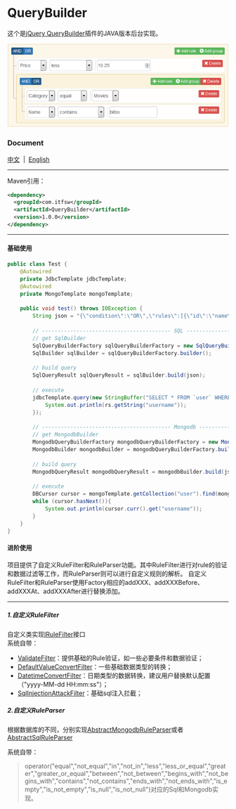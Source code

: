 # QueryBuilder
这个是[jQuery QueryBuilder](https://github.com/mistic100/jQuery-QueryBuilder)插件的JAVA版本后台实现。
    
[![jQuery QueryBuilder](screenshot.png)](http://querybuilder.js.org/index.html)

### Document  
[中文](README.md)&nbsp;&nbsp;|&nbsp;&nbsp;[English](README-EN.md)  

---------------------------------------
Maven引用：  
```xml
<dependency>
  <groupId>com.itfsw</groupId>
  <artifactId>QueryBuilder</artifactId>
  <version>1.0.0</version>
</dependency>
```
---------------------------------------
#### 基础使用
```java
public class Test {
    @Autowired
    private JdbcTemplate jdbcTemplate;
    @Autowired
    private MongoTemplate mongoTemplate;

    public void test() throws IOException {
        String json = "{\"condition\":\"OR\",\"rules\":[{\"id\":\"name\",\"field\":\"username\",\"type\":\"string\",\"input\":\"text\",\"operator\":\"equal\",\"value\":\"Mistic\"}],\"not\":false,\"valid\":true}";

        // ----------------------------------------- SQL -----------------------------------------
        // get SqlBuilder
        SqlQueryBuilderFactory sqlQueryBuilderFactory = new SqlQueryBuilderFactory();
        SqlBuilder sqlBuilder = sqlQueryBuilderFactory.builder();

        // build query
        SqlQueryResult sqlQueryResult = sqlBuilder.build(json);

        // execute
        jdbcTemplate.query(new StringBuffer("SELECT * FROM `user` WHERE ").append(sqlQueryResult.getQuery()).toString(), sqlQueryResult.getParams().toArray(), rs -> {
            System.out.println(rs.getString("username"));
        });

        // ----------------------------------------- Mongodb -----------------------------------------
        // get MongodbBuilder
        MongodbQueryBuilderFactory mongodbQueryBuilderFactory = new MongodbQueryBuilderFactory();
        MongodbBuilder mongodbBuilder = mongodbQueryBuilderFactory.builder();

        // build query
        MongodbQueryResult mongodbQueryResult = mongodbBuilder.build(json);

        // execute
        DBCursor cursor = mongoTemplate.getCollection("user").find(mongodbQueryResult.getQuery());
        while (cursor.hasNext()){
            System.out.println(cursor.curr().get("username"));
        }
    }
}
```
#### 进阶使用
项目提供了自定义RuleFilter和RuleParser功能。其中RuleFilter进行对rule的验证和数据过滤等工作，而RuleParser则可以进行自定义规则的解析。
自定义RuleFilter和RuleParser使用Factory相应的addXXX、addXXXBefore、addXXXAt、addXXXAfter进行替换添加。

--------------------------------------------------------------------------------------------------
##### 1.自定义RuleFilter  
自定义类实现[IRuleFilter](src/main/java/com/itfsw/query/builder/support/filter/IRuleFilter.java)接口  
系统自带：
* [ValidateFilter](src/main/java/com/itfsw/query/builder/support/filter/ValidateFilter.java)：提供基础的Rule验证，如一些必要条件和数据验证；
* [DefaultValueConvertFilter](src/main/java/com/itfsw/query/builder/support/filter/DefaultValueConvertFilter.java)：一些基础数据类型的转换；
* [DatetimeConvertFilter](src/main/java/com/itfsw/query/builder/support/filter/DatetimeConvertFilter.java)：日期类型的数据转换，建议用户替换默认配置（"yyyy-MM-dd HH:mm:ss"）；
* [SqlInjectionAttackFilter](src/main/java/com/itfsw/query/builder/support/filter/SqlInjectionAttackFilter.java)：基础sql注入拦截；

##### 2.自定义RuleParser
根据数据库的不同，分别实现[AbstractMongodbRuleParser](src/main/java/com/itfsw/query/builder/support/parser/AbstractMongodbRuleParser.java)或者[AbstractSqlRuleParser](src/main/java/com/itfsw/query/builder/support/parser/AbstractSqlRuleParser.java)  

系统自带：
>operator("equal","not_equal","in","not_in","less","less_or_equal","greater","greater_or_equal","between","not_between","begins_with","not_begins_with","contains","not_contains","ends_with","not_ends_with","is_empty","is_not_empty","is_null","is_not_null")对应的Sql和Mongodb实现。